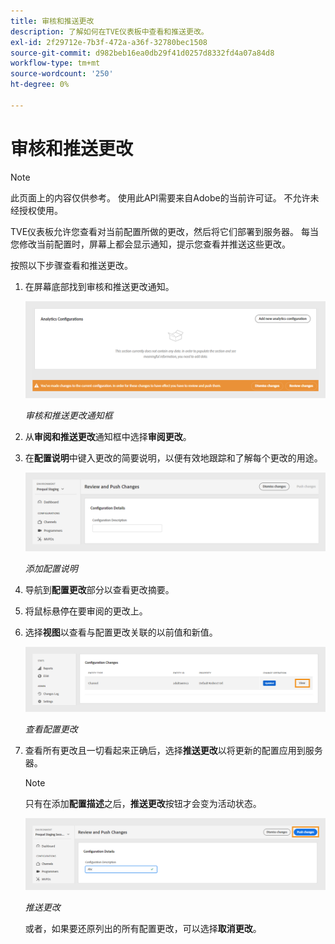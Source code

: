 ```yaml
---
title: 审核和推送更改
description: 了解如何在TVE仪表板中查看和推送更改。
exl-id: 2f29712e-7b3f-472a-a36f-32780bec1508
source-git-commit: d982beb16ea0db29f41d0257d8332fd4a07a84d8
workflow-type: tm+mt
source-wordcount: '250'
ht-degree: 0%

---
```


# 审核和推送更改

>[!NOTE]
>
>此页面上的内容仅供参考。 使用此API需要来自Adobe的当前许可证。 不允许未经授权使用。

TVE仪表板允许您查看对当前配置所做的更改，然后将它们部署到服务器。 每当您修改当前配置时，屏幕上都会显示通知，提示您查看并推送这些更改。

按照以下步骤查看和推送更改。

1. 在屏幕底部找到审核和推送更改通知。

   ![审阅和推送更改通知](../assets/tve-dashboard/new-tve-dashboard/review/review-and-push-changes-banner-view.png)

   *审核和推送更改通知框*

1. 从&#x200B;**审阅和推送更改**&#x200B;通知框中选择&#x200B;**审阅更改**。

1. 在&#x200B;**配置说明**&#x200B;中键入更改的简要说明，以便有效地跟踪和了解每个更改的用途。

   ![添加配置说明](../assets/tve-dashboard/new-tve-dashboard/review/review-and-push-configuration-details-panel-view.png)

   *添加配置说明*

1. 导航到&#x200B;**配置更改**&#x200B;部分以查看更改摘要。

1. 将鼠标悬停在要审阅的更改上。

1. 选择&#x200B;**视图**&#x200B;以查看与配置更改关联的以前值和新值。

   ![查看配置更改](../assets/tve-dashboard/new-tve-dashboard/review/review-and-push-changes-view-button.png)

   *查看配置更改*

1. 查看所有更改且一切看起来正确后，选择&#x200B;**推送更改**&#x200B;以将更新的配置应用到服务器。

   >[!NOTE]
   >
   >只有在添加&#x200B;**配置描述**&#x200B;之后，**推送更改**&#x200B;按钮才会变为活动状态。

   ![推送更改](../assets/tve-dashboard/new-tve-dashboard/review/review-and-push-push-changes-button.png)

   *推送更改*

   或者，如果要还原列出的所有配置更改，可以选择&#x200B;**取消更改**。
